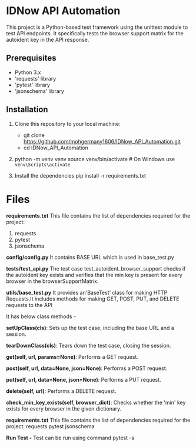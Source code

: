 # IDNow API Automation 

This project is a Python-based test framework using the unittest module to test API endpoints. It specifically tests the browser support matrix for the autoident key in the API response.

## Prerequisites

- Python 3.x
- 'requests' library
-  'pytest' library
- 'jsonschema' library

## Installation

1. Clone this repository to your local machine:

   - git clone https://github.com/mohgermany1606/IDNow_API_Automation.git
   - cd IDNow_API_Automation

2. python -m venv venv
source venv/bin/activate  # On Windows use `venv\Scripts\activate`


3. Install the dependencies
 pip install -r requirements.txt

# Files

**requirements.txt**
This file contains the list of dependencies required for the project:
1. requests
2. pytest
3. jsonschema


**config/config.py**
It contains BASE URL which is used in base_test.py

**tests/test_api.py**
The test case test_autoident_browser_support checks if the autoident key exists and verifies that the min key is present for every browser in the browserSupportMatrix.


**utils/base_test.py**
It provides an'BaseTest' class for making HTTP Requests.It includes methods for making GET, POST, PUT, and DELETE requests to the API

It has below class methods - 

**setUpClass(cls)**: Sets up the test case, including the base URL and a session.

**tearDownClass(cls)**: Tears down the test case, closing the session.

**get(self, url, params=None)**: Performs a GET request.

**post(self, url, data=None, json=None)**: Performs a POST request.

**put(self, url, data=None, json=None)**: Performs a PUT request.

**delete(self, url)**: Performs a DELETE request.

**check_min_key_exists(self, browser_dict)**: Checks whether the 'min' key exists for every browser in the given dictionary.


**requirements.txt**
This file contains the list of dependencies required for the project:
requests
pytest
jsonschema

 **Run Test -**
Test can be run using command pytest -s





